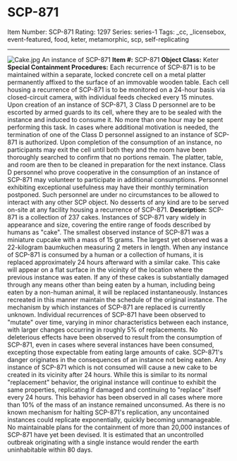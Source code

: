 # SCP-871
Item Number: SCP-871
Rating: 1297
Series: series-1
Tags: _cc, _licensebox, event-featured, food, keter, metamorphic, scp, self-replicating

---

![Cake.jpg](https://scp-wiki.wdfiles.com/local--files/scp-871/Cake.jpg)
An instance of SCP-871
**Item #:** SCP-871
**Object Class:** Keter
**Special Containment Procedures:** Each recurrence of SCP-871 is to be maintained within a separate, locked concrete cell on a metal platter permanently affixed to the surface of an immovable wooden table. Each cell housing a recurrence of SCP-871 is to be monitored on a 24-hour basis via closed-circuit camera, with individual feeds checked every 15 minutes.
Upon creation of an instance of SCP-871, 3 Class D personnel are to be escorted by armed guards to its cell, where they are to be sealed with the instance and induced to consume it. No more than one hour may be spent performing this task. In cases where additional motivation is needed, the termination of one of the Class D personnel assigned to an instance of SCP-871 is authorized. Upon completion of the consumption of an instance, no participants may exit the cell until both they and the room have been thoroughly searched to confirm that no portions remain. The platter, table, and room are then to be cleaned in preparation for the next instance.
Class D personnel who prove cooperative in the consumption of an instance of SCP-871 may volunteer to participate in additional consumptions. Personnel exhibiting exceptional usefulness may have their monthly termination postponed. Such personnel are under no circumstances to be allowed to interact with any other SCP object.
No desserts of any kind are to be served on-site at any facility housing a recurrence of SCP-871.
**Description:** SCP-871 is a collection of 237 cakes. Instances of SCP-871 vary widely in appearance and size, covering the entire range of foods described by humans as "cake". The smallest observed instance of SCP-871 was a miniature cupcake with a mass of 15 grams. The largest yet observed was a 22-kilogram baumkuchen measuring 2 meters in length.
When any instance of SCP-871 is consumed by a human or a collection of humans, it is replaced approximately 24 hours afterward with a similar cake. This cake will appear on a flat surface in the vicinity of the location where the previous instance was eaten. If any of these cakes is substantially damaged through any means other than being eaten by a human, including being eaten by a non-human animal, it will be replaced instantaneously. Instances recreated in this manner maintain the schedule of the original instance. The mechanism by which instances of SCP-871 are replaced is currently unknown.
Individual recurrences of SCP-871 have been observed to "mutate" over time, varying in minor characteristics between each instance, with larger changes occurring in roughly 5% of replacements. No deleterious effects have been observed to result from the consumption of SCP-871, even in cases where several instances have been consumed, excepting those expectable from eating large amounts of cake.
SCP-871's danger originates in the consequences of an instance not being eaten. Any instance of SCP-871 which is not consumed will cause a new cake to be created in its vicinity after 24 hours. While this is similar to its normal "replacement" behavior, the original instance will continue to exhibit the same properties, replicating if damaged and continuing to "replace" itself every 24 hours. This behavior has been observed in all cases where more than 10% of the mass of an instance remained unconsumed. As there is no known mechanism for halting SCP-871's replication, any uncontained instances could replicate exponentially, quickly becoming unmanageable. No maintainable plans for the containment of more than 20,000 instances of SCP-871 have yet been devised. It is estimated that an uncontrolled outbreak originating with a single instance would render the earth uninhabitable within 80 days.